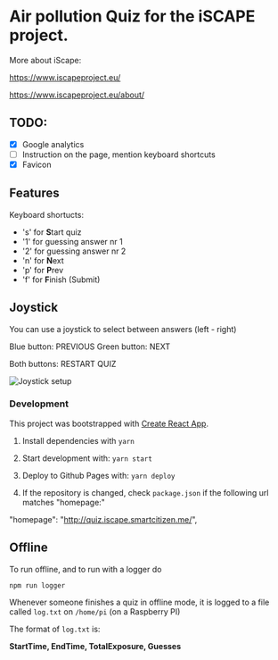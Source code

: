 # Air pollution Quiz for the iSCAPE project.

More about iScape:

https://www.iscapeproject.eu/

https://www.iscapeproject.eu/about/


## TODO:
- [x] Google analytics
- [ ] Instruction on the page, mention keyboard shortcuts
- [x] Favicon

## Features
Keyboard shortucts:
* 's' for **S**tart quiz
* '1' for guessing answer nr 1
* '2' for guessing answer nr 2
* 'n' for **N**ext
* 'p' for **P**rev
* 'f' for **F**inish (Submit)

## Joystick
You can use a joystick to select between answers (left - right)

Blue button: PREVIOUS
Green button: NEXT

Both buttons: RESTART QUIZ

![Joystick setup](https://github.com/fablabbcn/iscape-air-pollution-quiz/blob/master/IMG_20180418_164213.jpg "Joystick setup")


### Development

This project was bootstrapped with [Create React App](https://github.com/facebookincubator/create-react-app).

1. Install dependencies with
  `yarn`

2. Start development with:
  `yarn start`

3. Deploy to Github Pages with:
  `yarn deploy`

4. If the repository is changed, check `package.json` if the following url matches "homepage:"

  "homepage": "http://quiz.iscape.smartcitizen.me/",

## Offline
To run offline, and to run with a logger do

`npm run logger`

Whenever someone finishes a quiz in offline mode, it is logged to a file called `log.txt` on `/home/pi` (on a Raspberry PI)

The format of `log.txt` is:

**StartTime, EndTime, TotalExposure, Guesses**
